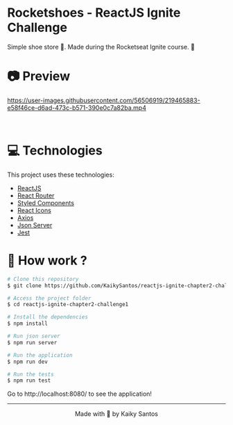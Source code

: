 # Rocketshoes - ReactJS Ignite Challenge
Simple shoe store 👟. Made during the Rocketseat Ignite course. 🚀

# :camera: Preview

<div>

https://user-images.githubusercontent.com/56506919/219465883-e58f46ce-d6ad-473c-b571-390e0c7a82ba.mp4

</div>

<br/>

# :computer: Technologies
This project uses these technologies:

* [ReactJS](https://reactjs.org/)
* [React Router](https://reactrouter.com/en/main)
* [Styled Components](https://styled-components.com/)
* [React Icons](https://react-icons.github.io/react-icons/)
* [Axios](https://axios-http.com/)
* [Json Server](https://github.com/typicode/json-server)
* [Jest](https://jestjs.io/pt-BR/)

# :construction_worker: How work ?
```bash
# Clone this repository
$ git clone https://github.com/KaikySantos/reactjs-ignite-chapter2-challenge1.git

# Access the project folder
$ cd reactjs-ignite-chapter2-challenge1

# Install the dependencies
$ npm install

# Run json server
$ npm run server

# Run the application
$ npm run dev

# Run the tests
$ npm run test
```
Go to http://localhost:8080/ to see the application!

<hr/>

<p align="center">Made with 💙 by Kaiky Santos</p>
